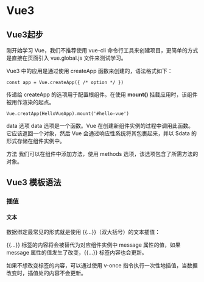 # Vue3

## Vue3起步

刚开始学习 Vue，我们不推荐使用 vue-cli 命令行工具来创建项目，更简单的方式是直接在页面引入 vue.global.js 文件来测试学习。

Vue3 中的应用是通过使用 createApp 函数来创建的，语法格式如下：

```vue
const app = Vue.createApp({ /* option */ })
```

传递给 createApp 的选项用于配置根组件。在使用 **mount()** 挂载应用时，该组件被用作渲染的起点。

```vue
Vue.creatApp(HelloVueApp).mount('#hello-vue')
```

data 选项
data 选项是一个函数。Vue 在创建新组件实例的过程中调用此函数。它应该返回一个对象，然后 Vue 会通过响应性系统将其包裹起来，并以 $data 的形式存储在组件实例中。

方法
我们可以在组件中添加方法，使用 methods 选项，该选项包含了所需方法的对象。

## Vue3 模板语法

### 插值
#### 文本
数据绑定最常见的形式就是使用 {{...}}（双大括号）的文本插值：

{{...}} 标签的内容将会被替代为对应组件实例中 message 属性的值，如果 message 属性的值发生了改变，{{...}} 标签内容也会更新。

如果不想改变标签的内容，可以通过使用 v-once 指令执行一次性地插值，当数据改变时，插值处的内容不会更新。